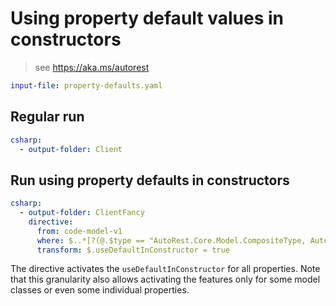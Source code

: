 # Using property default values in constructors

> see https://aka.ms/autorest

``` yaml 
input-file: property-defaults.yaml
```

## Regular run

``` yaml
csharp:
  - output-folder: Client
```

## Run using property defaults in constructors

``` yaml
csharp:
  - output-folder: ClientFancy
    directive:
      from: code-model-v1
      where: $..*[?(@.$type == "AutoRest.Core.Model.CompositeType, AutoRest.Core")].properties[*]
      transform: $.useDefaultInConstructor = true
```

The directive activates the `useDefaultInConstructor` for all properties.
Note that this granularity also allows activating the features only for some model classes or even some individual properties.